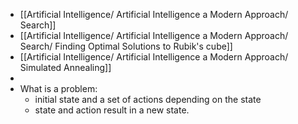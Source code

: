 - [[Artificial Intelligence/ Artificial Intelligence a Modern Approach/ Search]]
- [[Artificial Intelligence/ Artificial Intelligence a Modern Approach/ Search/ Finding Optimal Solutions to Rubik's cube]]
- [[Artificial Intelligence/ Artificial Intelligence a Modern Approach/ Simulated Annealing]]
-
- What is a problem:
	- initial state and a set of actions depending on the state
	- state and action result in a new state.